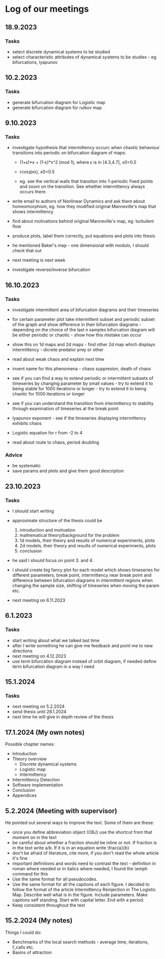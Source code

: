 # Log of our meetings

## 18.9.2023

### Tasks

* select discrete dynamical systems to be studied
* select characteristic attributes of dynamical systems to be studies - eg bifurcations, lyapunov

## 10.2.2023

### Tasks

* generate bifurcation diagram for Logistic map
* generate bifurcation diagram for rulkov map


## 9.10.2023

### Tasks

* investigate hypothesis that intermittency occurc when chaotic behaviour transitions into periodic on bifurcation diagram of maps:
	* (1+ϵ)*x + (1-ϵ)*x^2 (mod 1), where ϵ is in [4.3,4.7], x0=0.5
	* r*cos(pi*x), x0=0.5

	* eg. see the vertical walls that transiton into 1-periodic fixed points and zoom on the transition. See whether intermittency always occurs there.

* write email to authors of Nonlinear Dynamics and ask them about homeomorphism, eg. how they modified original Manneville's map that shows intermittency
* find about motivations behind original Manneville's map, eg. turbulent flow
* produce plots, label them correctly, put equations and plots into thesis
* he mentioned Baker's map - one dimensional with modulo, I should check that out
* next meeting is next week
* investigate reverse/inverse bifurcation


## 16.10.2023

### Tasks

* investigate intermittent area of bifurcation diagrams and their timeseries
* for certain parameter plot take intermittent subset and periodic subset of the graph and show difference in their bifurcation diagrams - depending on the choice of the last n samples bifurcation diagram will be either periodic or chaotic - show how this mistake can occur
* show this on 1d maps and 2d maps - find other 2d map which displays intermittency - dicrete predator prey or other
* read about weak chaos and explain next time
* invent name for this phenomena - chaos suppresion, death of chaos
* see if you can find a way to extend periodic or intermittent subsets of timeseries by changing parameter by small values - try to extend it to being stable for 1000 iterations or longer - try to extend it to being chaotic for 1000 iterations or longer

* see if you can understand the transition from intermittency to stability through examination of timeseries at the break point
* lyapunov exponent - see if the timeseries displaying intermittency exhibits chaos
* Logistic equation for r from -2 to 4
* read about route to chaos, period doubling

### Advice
* be systematic
* save params and plots and give them good description

## 23.10.2023

### Tasks

* I should start writing
* approximate structure of the thesis could be
	1. introduction and motivation
	2. mathematical theory/background for the problem
	3. 1d models, their theory and results of numerical experiments, plots 
	4. 2d models, their theory and results of numerical experiments, plots 
	5. conclusion
* he said I should focus on point 3. and 4.
* I should create big fancy plot for each model which shows timeseries for different parameters, break point, intermittency near break point and difference between bifurcation diagrams in intermittent regions when changing the sample size, shifting of timeseries when moving the param etc.

* next meeting on 6.11.2023

## 6.1.2023

### Tasks

* start writing about what we talked last time
* after I write something he can give me feedback and point me to new directions
* next meeting on 4.12.2023
* use term bifurcation diagram instead of orbit diagram, if needed define term bifurcation diagram in a way I need

## 15.1.2024

### Tasks

* next meeting on 5.2.2024
* send thesis until 28.1.2024
* next time he will give in depth review of the thesis

## 17.1.2024 (My own notes)

Possible chapter names:

* Introduction
* Theory overview
  * Discrete dynamical systems
  * Logistic map
  * Intermittency
* Intermittency Detection
* Software implementation
* Conclusion
* Appendices


## 5.2.2024 (Meeting with supervisor)

He pointed out several ways to improve the text.
Some of them are these:

* once you define abbreviation object (OBJ) use the shortcut from that moment on in the text
* be careful about whether a fraction should be inline or not. If fraction is in the text write a/b. If it is in an equation write \frac{a}{b}
* don't be afraid of literature, cite more, if you don't read the whole article it's fine
* important definitions and words need to contrast the text - definition in roman where needed or in italics where needed, I found the \emph command for this
* Use the same format for all pseudocodes.
* Use the same format for all the captions of each figure. I decided to follow the format of the article Intermittency Reinjection in The Logistic Map. Describe well what is in the figure. Include parameters. Make captions self standing. Start with capital letter. End with a period.
* Keep consistent throughout the text

## 15.2.2024 (My notes)
Things I could do:

* Benchmarks of the local search methods - average time, iterations, f_calls etc.
* Basins of attraction